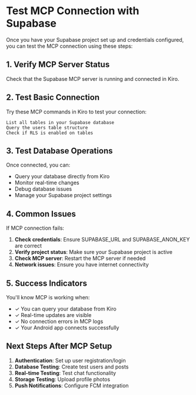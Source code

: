 # Test MCP Connection with Supabase

Once you have your Supabase project set up and credentials configured, you can test the MCP connection using these steps:

## 1. Verify MCP Server Status

Check that the Supabase MCP server is running and connected in Kiro.

## 2. Test Basic Connection

Try these MCP commands in Kiro to test your connection:

```
List all tables in your Supabase database
Query the users table structure
Check if RLS is enabled on tables
```

## 3. Test Database Operations

Once connected, you can:

- Query your database directly from Kiro
- Monitor real-time changes
- Debug database issues
- Manage your Supabase project settings

## 4. Common Issues

If MCP connection fails:

1. **Check credentials**: Ensure SUPABASE_URL and SUPABASE_ANON_KEY are correct
2. **Verify project status**: Make sure your Supabase project is active
3. **Check MCP server**: Restart the MCP server if needed
4. **Network issues**: Ensure you have internet connectivity

## 5. Success Indicators

You'll know MCP is working when:

- ✓ You can query your database from Kiro
- ✓ Real-time updates are visible
- ✓ No connection errors in MCP logs
- ✓ Your Android app connects successfully

## Next Steps After MCP Setup

1. **Authentication**: Set up user registration/login
2. **Database Testing**: Create test users and posts
3. **Real-time Testing**: Test chat functionality
4. **Storage Testing**: Upload profile photos
5. **Push Notifications**: Configure FCM integration
